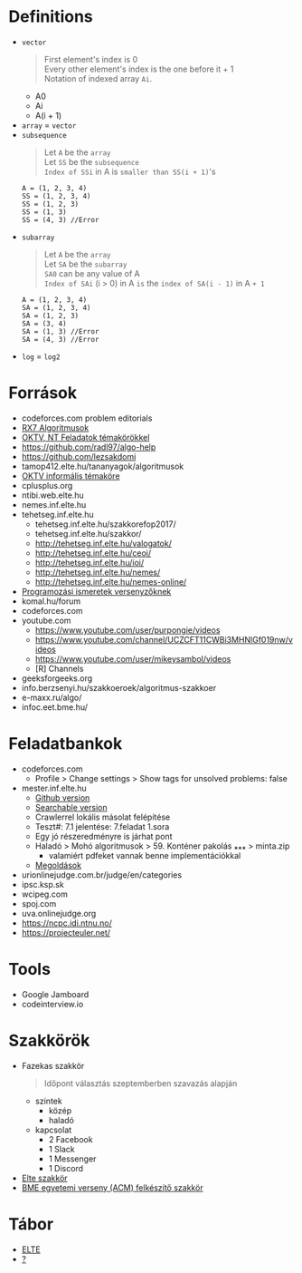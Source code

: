 # Definitions
- `vector`
	> First element's index is 0  
	> Every other element's index is the one before it + 1  
	> Notation of indexed array `Ai`.
	- A0
	- Ai
	- A(i + 1)
- `array` = `vector`
- `subsequence`
	> Let `A` be the `array`  
	> Let `SS` be the `subsequence`  
	> `Index of SSi` in A is `smaller than SS(i + 1)`'s  
	```
	A = (1, 2, 3, 4)
	SS = (1, 2, 3, 4)
	SS = (1, 2, 3)
	SS = (1, 3)
	SS = (4, 3) //Error
	```
- `subarray`
	> Let `A` be the `array`  
	> Let `SA` be the `subarray`  
	> `SA0` can be any value of A  
	> `Index of SAi` (i > 0) in A `is` the `index of SA(i - 1)` in A `+ 1`   
	```
	A = (1, 2, 3, 4)
	SA = (1, 2, 3, 4)
	SA = (1, 2, 3)
	SA = (3, 4)
	SA = (1, 3) //Error
	SA = (4, 3) //Error
	```
- `log` = `log2`

# Források
- codeforces.com problem editorials
- [RX7 Algoritmusok](https://docs.google.com/spreadsheets/u/0/d/11rxrE6mvNq-NfnbyX0-EGrF9vtyuSgEEBFMo1J3XM6U/htmlview)
- [OKTV, NT Feladatok témakörökkel](https://docs.google.com/spreadsheets/d/1pbM7h1uyZjvHwRCUFjximu0HOMwjymR7vg-9ErWXnhg/edit#gid=0)
- https://github.com/radl97/algo-help
- https://github.com/lezsakdomi
- tamop412.elte.hu/tananyagok/algoritmusok
- [OKTV informális témaköre](https://github.com/niklaci/NT-Syllabus/blob/master/NT-sillabusz.pdf)
- cplusplus.org
- ntibi.web.elte.hu
- nemes.inf.elte.hu
- tehetseg.inf.elte.hu
	- tehetseg.inf.elte.hu/szakkorefop2017/
	- tehetseg.inf.elte.hu/szakkor/
	- http://tehetseg.inf.elte.hu/valogatok/
	- http://tehetseg.inf.elte.hu/ceoi/
	- http://tehetseg.inf.elte.hu/ioi/
	- http://tehetseg.inf.elte.hu/nemes/
	- http://tehetseg.inf.elte.hu/nemes-online/
- [Programozási ismeretek versenyzőknek](http://www.zmgzeg.sulinet.hu/programozas/#progism3)
- komal.hu/forum
- codeforces.com
- youtube.com
	- https://www.youtube.com/user/purpongie/videos
	- https://www.youtube.com/channel/UCZCFT11CWBi3MHNlGf019nw/videos
	- https://www.youtube.com/user/mikeysambol/videos
	- [R] Channels
- geeksforgeeks.org
- info.berzsenyi.hu/szakkoeroek/algoritmus-szakkoer
- e-maxx.ru/algo/
- infoc.eet.bme.hu/

# Feladatbankok
- codeforces.com
	- Profile > Change settings > Show tags for unsolved problems: false
- mester.inf.elte.hu
	- [Github version](https://github.com/lezsakdomi/elte-mester-data)
	- [Searchable version](https://lezsakdomi.github.io/elte-mester-data)
	- Crawlerrel lokális másolat felépítése
	- Teszt#: 7.1 jelentése: 7.feladat 1.sora
	- Egy jó részeredményre is járhat pont
	- Haladó > Mohó algoritmusok > 59. Konténer pakolás ⁎⁎⁎ > minta.zip
		- valamiért pdfeket vannak benne implementációkkal
	- [Megoldások](https://github.com/lezsakdomi/mester)
- urionlinejudge.com.br/judge/en/categories
- ipsc.ksp.sk
- wcipeg.com
- spoj.com
- uva.onlinejudge.org
- https://ncpc.idi.ntnu.no/
- https://projecteuler.net/

# Tools
- Google Jamboard
- codeinterview.io

# Szakkörök
- Fazekas szakkör
	> Időpont választás szeptemberben szavazás alapján  
	- szintek
		- közép
		- haladó
	- kapcsolat
		- 2 Facebook
		- 1 Slack
		- 1 Messenger
		- 1 Discord
- [Elte szakkör](http://tehetseg.inf.elte.hu/szakkorok.html)
- [BME egyetemi verseny (ACM) felkészítő szakkör](http://cs.bme.hu/acm)

# Tábor
- [ELTE](https://agondolkodasorome.hu/2021/04/30/felhivas-progtabor-8-9-osztalyos-diakoknak/)
- [?](https://weiszago.wixsite.com/programozas)
